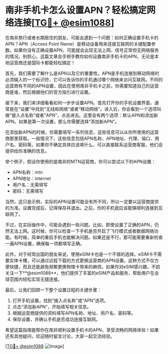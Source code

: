# 南非手机卡怎么设置APN？轻松搞定网络连接[[TG💪+ @esim1088](https://t.me/s/esim1088)]

在南非旅行或者长期居住的朋友，可能会遇到一个问题：如何正确设置手机卡的APN？APN（Access Point Name）是移动设备用来连接互联网的关键配置参数。如果你没有正确设置APN，可能就会出现无法上网、信号正常但无网络服务的情况。别担心，这篇文章会手把手教你如何设置南非手机卡的APN，无论是本地运营商还是国际卡都能轻松搞定！

首先，我们需要了解什么是APN以及它的重要性。APN是手机连接到移动网络时必须输入的一个标识符，它可以告诉你的手机通过哪个网络来访问互联网。不同的运营商有不同的APN设置，因此在使用南非手机卡之前，你需要知道自己的运营商是谁，然后根据他们的官方指引进行设置。

接下来，我们来详细看看如何一步步设置APN。首先打开你的手机设置界面，通常是在“设置”中找到“无线和网络”或者“移动网络”。进入后，你会看到一个选项叫做“接入点名称”或者“APN”，点击进去。这里会有两个选项：默认APN和添加新APN。如果是第一次设置，那么你需要选择“添加新APN”。

在添加新APN的时候，你需要填写一系列信息，这些信息可以从你所使用的运营商那里获取。一般情况下，这些信息包括APN名称、APN地址、代理、端口、用户名、密码等。如果你不确定具体应该填什么，可以直接联系运营商客服，他们会提供给你准确的信息。

举个例子，假设你使用的是南非的MTN运营商，你可以尝试以下的APN设置：
- APN名称：mtn
- APN地址：internet
- 用户名：无需填写
- 密码：无需填写

当然，这只是示例，实际的APN设置可能会有所不同，所以一定要以运营商提供的为准。设置完成后，记得保存并退出。之后，你的手机就应该能够顺利连接到互联网了。

不过，在实际操作中，可能会遇到一些问题。比如，即使设置了正确的APN，仍然无法上网。这时候，你可以检查一下手机是否开启了飞行模式或者数据网络功能。有时候，简单的重启手机也能解决问题。如果还是不行，那可能需要重新检查一遍APN设置，确保每一项都填写正确。

此外，对于经常出国的朋友来说，使用eSIM卡也是一个不错的选择。eSIM卡不需要实体卡槽，可以通过远程下载的方式更换运营商的APN设置。这种方式不仅方便快捷，而且还能避免频繁更换物理卡带来的麻烦。如果你对eSIM感兴趣，不妨关注一下**@esim1088**，他们提供了丰富的eSIM产品和服务，帮助用户在全球范围内轻松实现无缝连接。

最后，让我们回顾一下整个设置过程的关键步骤：
1. 打开手机设置，找到“接入点名称”或“APN”选项。
2. 点击“添加新APN”，开始填写相关信息。
3. 根据运营商提供的资料填写APN名称、地址、用户名、密码等。
4. 保存设置，并确认手机是否成功连接互联网。

希望这篇指南能帮你在南非顺利设置手机卡的APN，享受流畅的网络体验！如果还有其他疑问，欢迎随时留言讨论，大家一起交流经验。

[[TG💪+ @esim1088](https://t.me/s/esim1088) ![Image](https://i.postimg.cc/4NQfJmqS/Snipaste-2025-05-13-00-14-12.png)]
